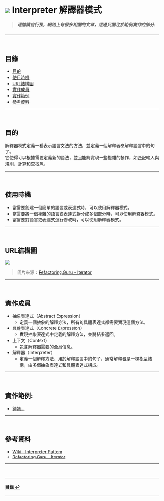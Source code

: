 # ![](https://drive.google.com/uc?id=10INx5_pkhMcYRdx_OO4rXNXxcsvPtBYq) Interpreter 解譯器模式  
> ##### 理論請自行找，網路上有很多相關的文章，這邊只關注於範例實作的部分.

---
<br>

<!--ts-->
## 目錄
* [目的](#目的)
* [使用時機](#使用時機)
* [URL結構圖](#url結構圖)
* [實作成員](#實作成員)
* [實作範例](#實作範例)
* [參考資料](#參考資料)
<!--te-->

---
<br>

## 目的
解釋器模式定義一種表示語言文法的方法，並定義一個解釋器來解釋語言中的句子。<br>
它使得可以根據需要定義新的語法，並且能夠實現一些複雜的操作，如匹配輸入與規則、計算和查找等。

---
<br>

## 使用時機
- 當需要創建一個簡單的語言或表達式時，可以使用解釋器模式。
- 當需要將一個複雜的語言或表達式拆分成多個部分時，可以使用解釋器模式。
- 當需要對語言或表達式進行修改時，可以使用解釋器模式。

---
<br>

## URL結構圖
![](https://drive.google.com/uc?id=1dHF1uts3eMy9aGdnIN7zbBDQVe-jixzL)
> 圖片來源：[Refactoring.Guru - Iterator](https://refactoring.guru/design-patterns/iterator)

---
<br>

## 實作成員
* 抽象表達式（Abstract Expression）
  * 定義一個抽象的解釋方法，所有的具體表達式都需要實現這個方法。
* 具體表達式（Concrete Expression）
  * 實現抽象表達式中定義的解釋方法，並將結果返回。
* 上下文（Context）
  * 包含解釋器需要的全局信息。
* 解釋器（Interpreter）
  * 定義一個解釋方法，用於解釋語言中的句子。通常解釋器是一棵樹型結構，由多個抽象表達式和具體表達式構成。

---
<br>

## 實作範例:
- [待補...]() 

---
<br>

## 參考資料
* [Wiki - Interpreter Pattern](https://en.wikipedia.org/wiki/Interpreter_pattern) <br>
* [Refactoring.Guru - Iterator](https://refactoring.guru/design-patterns/iterator) <br>

---
<br>

---
<!--ts-->
#### [目錄 ↩](#目錄)
<!--te-->
---
